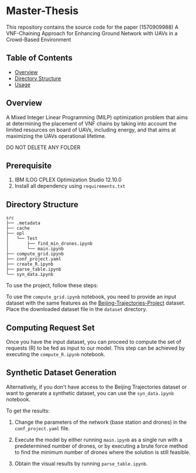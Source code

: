 # Master-Thesis
This repository contains the source code for the paper (1570909988) A VNF-Chaining Approach for Enhancing Ground Network with UAVs in a Crowd-Based Environment

## Table of Contents

- [Overview](#overview)
- [Directory Structure](#directory-structure)
- [Usage](#usage)

## Overview

A Mixed Integer Linear Programming (MILP) optimization problem that aims at determining the placement of VNF chains by taking into account the limited resources on board of UAVs, including energy, and that aims at maximizing the UAVs operational lifetime.

DO NOT DELETE ANY FOLDER

## Prerequisite

1. IBM ILOG CPLEX Optimization Studio 12.10.0
2. Install all dependency using `requirements.txt`

## Directory Structure
```
src
├── .metadata
├── cache
├── opl
│   └── Test
│       ├── find_min_drones.ipynb
│       └── main.ipynb
├── compute_grid.ipynb
├── conf_project.yaml
├── create_R.ipynb
├── parse_table.ipynb
└── syn_data.ipynb
```
To use the project, follow these steps:

To use the `compute_grid.ipynb` notebook, you need to provide an input dataset with the same features as the [Beijing-Trajectories-Project](https://github.com/jbremz/Beijing-Trajectories-Project) dataset. Place the downloaded dataset file in the `dataset` directory.

## Computing Request Set

Once you have the input dataset, you can proceed to compute the set of requests (R) to be fed as input to our model. This step can be achieved by executing the `compute_R.ipynb` notebook.

## Synthetic Dataset Generation

Alternatively, if you don't have access to the Beijing Trajectories dataset or want to generate a synthetic dataset, you can use the `syn_data.ipynb` notebook. 


To get the results:

1. Change the parameters of the network (base station and drones) in the `conf_project.yaml` file.

2. Execute the model by either running `main.ipynb` as a single run with a predetermined number of drones, or by executing a brute force method to find the minimum number of drones where the solution is still feasible.

3. Obtain the visual results by running `parse_table.ipynb`.


